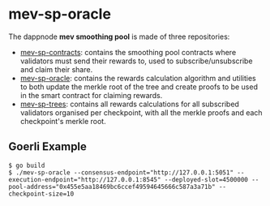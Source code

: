 # mev-sp-oracle

The dappnode **mev smoothing pool** is made of three repositories:
* [mev-sp-contracts](https://github.com/dappnode/mev-sp-contracts): contains the smoothing pool contracts where validators must send their rewards to, used to subscribe/unsubscribe and claim their share.
* [mev-sp-oracle](https://github.com/dappnode/mev-sp-oracle): contains the rewards calculation algorithm and utilities to both update the merkle root of the tree and create proofs to be used in the smart contract for claiming rewards.
* [mev-sp-trees](https://github.com/dappnode/mev-sp-trees): contains all rewards calculations for all subscribed validators organised per checkpoint, with all the merkle proofs and each checkpoint's merkle root.

## Goerli Example

```console
$ go build
$ ./mev-sp-oracle --consensus-endpoint="http://127.0.0.1:5051" --execution-endpoint="http://127.0.0.1:8545" --deployed-slot=4500000 --pool-address="0x455e5aa18469bc6ccef49594645666c587a3a71b" --checkpoint-size=10
```